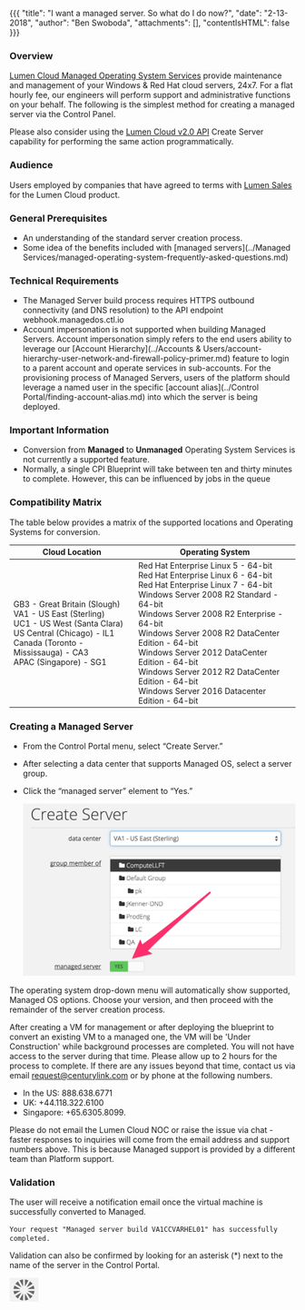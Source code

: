 {{{
  "title": "I want a managed server. So what do I do now?",
  "date": "2-13-2018",
  "author": "Ben Swoboda",
  "attachments": [],
  "contentIsHTML": false
}}}

### Overview

[Lumen Cloud Managed Operating System Services](//www.ctl.io/managed-services/operating-system/) provide maintenance and management of your Windows & Red Hat cloud servers, 24x7.  For a flat hourly fee, our engineers will perform support and administrative functions on your behalf.
The following is the simplest method for creating a managed server via the Control Panel.

Please also consider using the [Lumen Cloud v2.0 API](https://www.ctl.io/api-docs/v2/#servers-create-server) Create Server capability for performing the same action programmatically.

### Audience

Users employed by companies that have agreed to terms with [Lumen Sales](http://www.centurylink.com/) for the Lumen Cloud product.

### General Prerequisites
* An understanding of the standard server creation process.
* Some idea of the benefits included with [managed servers](../Managed Services/managed-operating-system-frequently-asked-questions.md)

### Technical Requirements
* The Managed Server build process requires HTTPS outbound connectivity (and DNS resolution) to the API endpoint webhook.managedos.ctl.io
* Account impersonation is not supported when building Managed Servers. Account impersonation simply refers to the end users ability to leverage our [Account Hierarchy](../Accounts & Users/account-hierarchy-user-network-and-firewall-policy-primer.md) feature to login to a parent account and operate services in sub-accounts. For the provisioning process of Managed Servers, users of the platform should leverage a named user in the specific [account alias](../Control Portal/finding-account-alias.md) into which the server is being deployed.

### Important Information

* Conversion from **Managed** to **Unmanaged** Operating System Services is not currently a supported feature.
* Normally, a single CPI Blueprint will take between ten and thirty minutes to complete. However, this can be influenced by jobs in the queue

### Compatibility Matrix
The table below provides a matrix of the supported locations and Operating Systems for conversion.

**Cloud Location**|**Operating System**
------------------|--------------------
GB3 - Great Britain (Slough)<br>VA1 - US East (Sterling)<br>UC1 - US West (Santa Clara)<br>US Central (Chicago) - IL1<br>Canada (Toronto - Mississauga) - CA3<br>APAC (Singapore) - SG1|Red Hat Enterprise Linux 5 - 64-bit<br>Red Hat Enterprise Linux 6 - 64-bit<br>Red Hat Enterprise Linux 7 - 64-bit<br>Windows Server 2008 R2 Standard - 64-bit<br>Windows Server 2008 R2 Enterprise - 64-bit<br>Windows Server 2008 R2 DataCenter Edition - 64-bit<br>Windows Server 2012 DataCenter Edition - 64-bit<br>Windows Server 2012 R2 DataCenter Edition - 64-bit<br>Windows Server 2016 Datacenter Edition - 64-bit

### Creating a Managed Server


* From the Control Portal menu, select “Create Server.”  
* After selecting a data center that supports Managed OS, select a server group.
* Click the “managed server” element to “Yes.”

  ![Make Managed Button](../images/Make-Managed-Button.png)

The operating system drop-down menu will automatically show supported, Managed OS options. Choose your version, and then proceed with the remainder of the server creation process.

After creating a VM for management or after deploying the blueprint to convert an existing VM to a managed one, the VM will be 'Under Construction' while background processes are completed. You will not have access to the server during that time. Please allow up to 2 hours for the process to complete. If there are any issues beyond that time, contact us via email <a href="mailto:request@centurylink.com">request@centurylink.com</a> or by phone at the following numbers.

* In the US: 888.638.6771
* UK: +44.118.322.6100
* Singapore: +65.6305.8099.

Please do not email the Lumen Cloud NOC or raise the issue via chat - faster responses to inquiries will come from the email address and support numbers above. This is because Managed support is provided by a different team than Platform support.

### Validation
The user will receive a notification email once the virtual machine is successfully converted to Managed.
```
Your request "Managed server build VA1CCVARHEL01" has successfully completed.
```

Validation can also be confirmed by looking for an asterisk (*) next to the name of the server in the Control Portal.

![managed servers in control](../images/converting-unmanaged-virtual-machines-to-managed-11.png)

